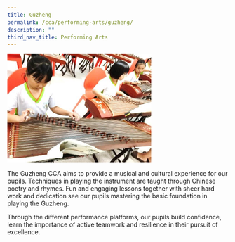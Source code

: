 ```yaml
---
title: Guzheng
permalink: /cca/performing-arts/guzheng/
description: ""
third_nav_title: Performing Arts
---
```

<img style="width: 65%;" src="/images/guz.jpg" />
<p>The Guzheng CCA aims to provide a musical and cultural experience for our pupils. Techniques in playing the instrument are taught through Chinese poetry and rhymes. Fun and engaging lessons together with sheer hard work and dedication see our pupils mastering the basic foundation in playing the Guzheng.</p>
<p>Through the different performance platforms, our pupils build confidence, learn the importance of active teamwork and resilience in their pursuit of excellence.</p>
